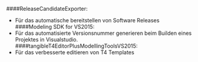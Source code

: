 ####ReleaseCandidateExporter: 
* Für das automatische bereitstellen von Software Releases
####Modeling SDK for VS2015: 
* Für das automatisierte Versionsnummer generieren beim Builden eines Projektes in Visualstudio.
####tangibleT4EditorPlusModellingToolsVS2015: 
* Für das verbesserte editieren von T4 Templates
